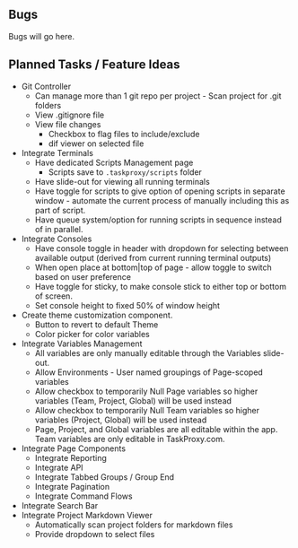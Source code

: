 ## Bugs

<webui-page-segment>

Bugs will go here.

</webui-page-segment>

<webui-line></webui-line>

## Planned Tasks / Feature Ideas

<webui-page-segment>

- Git Controller
  - Can manage more than 1 git repo per project - Scan project for .git folders
  - View .gitignore file
  - View file changes
    - Checkbox to flag files to include/exclude
    - dif viewer on selected file
- Integrate Terminals
  - Have dedicated Scripts Management page
    - Scripts save to `.taskproxy/scripts` folder
  - Have slide-out for viewing all running terminals
  - Have toggle for scripts to give option of opening scripts in separate window - automate the current process of manually including this as part of script.
  - Have queue system/option for running scripts in sequence instead of in parallel.
- Integrate Consoles
  - Have console toggle in header with dropdown for selecting between available output (derived from current running terminal outputs)
  - When open place at bottom|top of page - allow toggle to switch based on user preference
  - Have toggle for sticky, to make console stick to either top or bottom of screen.
  - Set console height to fixed 50% of window height
- Create theme customization component.
  - Button to revert to default Theme
  - Color picker for color variables
- Integrate Variables Management
  - All variables are only manually editable through the Variables slide-out.
  - Allow Environments - User named groupings of Page-scoped variables
  - Allow checkbox to temporarily Null Page variables so higher variables (Team, Project, Global) will be used instead
  - Allow checkbox to temporarily Null Team variables so higher variables (Project, Global) will be used instead
  - Page, Project, and Global variables are all editable within the app. Team variables are only editable in TaskProxy.com.
- Integrate Page Components
  - Integrate Reporting
  - Integrate API
  - Integrate Tabbed Groups / Group End
  - Integrate Pagination
  - Integrate Command Flows
- Integrate Search Bar
- Integrate Project Markdown Viewer
  - Automatically scan project folders for markdown files
  - Provide dropdown to select files

</webui-page-segment>
